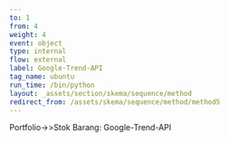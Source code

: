 ```yaml
---
to: 1
from: 4
weight: 4
event: object
type: internal
flow: external
label: Google-Trend-API
tag_name: ubuntu
run_time: /bin/python
layout: _assets/section/skema/sequence/method
redirect_from: /assets/skema/sequence/method/method5
---
```

Portfolio->>Stok Barang: Google-Trend-API
